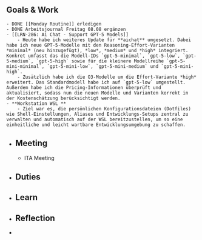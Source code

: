 ## Goals & Work
	- DONE [[Monday Routine]] erledigen
	- DONE Arbeitsjournal Freitag 08.08 ergänzen
	- [[LRN-286: Ai Chat - Support GPT-5 Models]]
		- Heute habe ich weiteres Update für **aichat** umgesetzt. Dabei habe ich neue GPT-5-Modelle mit den Reasoning-Effort-Varianten *minimal* (neu hinzugefügt), *low*, *medium* und *high* integriert. Konkret umfasst das die Modell-IDs `gpt-5-minimal`, `gpt-5-low`, `gpt-5-medium`, `gpt-5-high` sowie für die kleinere Modellreihe `gpt-5-mini-minimal`, `gpt-5-mini-low`, `gpt-5-mini-medium` und `gpt-5-mini-high`.
		- Zusätzlich habe ich die O3-Modelle um die Effort-Variante *high* erweitert. Das Standardmodell habe ich auf `gpt-5-low` umgestellt. Außerdem habe ich die Pricing-Informationen überprüft und aktualisiert, sodass nun die neuen Modelle und Varianten korrekt in der Kostenschätzung berücksichtigt werden.
	- **Workstation WSL **
		- Ziel war es, die persönlichen Konfigurationsdateien (Dotfiles) wie Shell-Einstellungen, Aliases und Entwicklungs-Setups zentral zu verwalten und automatisch auf der WSL bereitzustellen, um so eine einheitliche und leicht wartbare Entwicklungsumgebung zu schaffen.
- ## Meeting
	- ITA Meeting
- ## Duties
- ## Learn
- ## Reflection
-